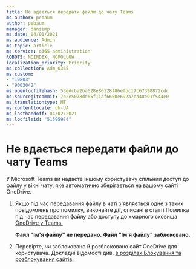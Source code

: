 ```yaml
---
title: Не вдається передати файли до чату Teams
ms.author: pebaum
author: pebaum
manager: dansimp
ms.date: 04/01/2021
ms.audience: Admin
ms.topic: article
ms.service: o365-administration
ROBOTS: NOINDEX, NOFOLLOW
localization_priority: Priority
ms.collection: Adm_O365
ms.custom:
- "10803"
- "9003042"
ms.openlocfilehash: 53edcba2ba628e86128f86efbc17c67398872cdc
ms.sourcegitcommit: 7b2e5078dd65f11af6650e692a7ea48e91f544e0
ms.translationtype: MT
ms.contentlocale: uk-UA
ms.lasthandoff: 04/02/2021
ms.locfileid: "51595974"
---
```

# <a name="unable-to-upload-files-to-teams-chat"></a>Не вдається передати файли до чату Teams

У Microsoft Teams ви надаєте іншому користувачу спільний доступ до файлу у вікні чату, яке автоматично зберігається на вашому сайті OneDrive.

1. Якщо під час передавання файлу в чаті з'являється одне з таких повідомлень про помилку, виконайте дії, описані в статті Помилка під час передавання файлу або доступу до хмарного сховища [OneDrive у Teams.](https://go.microsoft.com/fwlink/?linkid=2156015)
    
    **Файл "Ім'я файлу" не передано.**
    **Файл "Ім'я файлу" заблоковано.**

1. Перевірте, чи заблоковано й розблоковано сайт OneDrive для користувача. Докладні відомості див. [в розділах Блокування та розблокування сайтів.](https://go.microsoft.com/fwlink/?linkid=2156016)